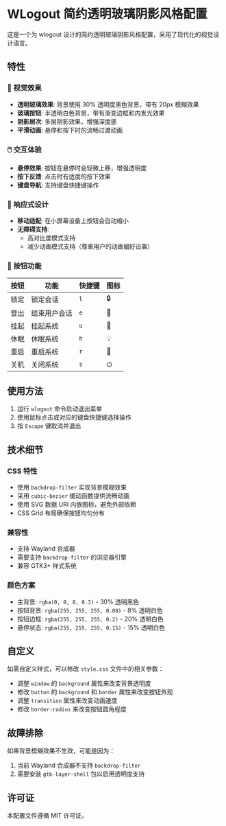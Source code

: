 # WLogout 简约透明玻璃阴影风格配置

这是一个为 wlogout 设计的简约透明玻璃阴影风格配置，采用了现代化的视觉设计语言。

## 特性

### 🎨 视觉效果
- **透明玻璃效果**: 背景使用 30% 透明度黑色背景，带有 20px 模糊效果
- **玻璃按钮**: 半透明白色背景，带有渐变边框和内发光效果
- **阴影层次**: 多层阴影效果，增强深度感
- **平滑动画**: 悬停和按下时的流畅过渡动画

### 🖱️ 交互体验
- **悬停效果**: 按钮在悬停时会轻微上移，增强透明度
- **按下反馈**: 点击时有适度的按下效果
- **键盘导航**: 支持键盘快捷键操作

### 📱 响应式设计
- **移动适配**: 在小屏幕设备上按钮会自动缩小
- **无障碍支持**: 
  - 高对比度模式支持
  - 减少动画模式支持（尊重用户的动画偏好设置）

### 🎯 按钮功能
| 按钮 | 功能 | 快捷键 | 图标 |
|------|------|--------|------|
| 锁定 | 锁定会话 | `l` | 🔒 |
| 登出 | 结束用户会话 | `e` | 🚪 |
| 挂起 | 挂起系统 | `u` | 🌙 |
| 休眠 | 休眠系统 | `h` | 💡 |
| 重启 | 重启系统 | `r` | 🔄 |
| 关机 | 关闭系统 | `s` | ⏻ |

## 使用方法

1. 运行 `wlogout` 命令启动退出菜单
2. 使用鼠标点击或对应的键盘快捷键选择操作
3. 按 `Escape` 键取消并退出

## 技术细节

### CSS 特性
- 使用 `backdrop-filter` 实现背景模糊效果
- 采用 `cubic-bezier` 缓动函数提供流畅动画
- 使用 SVG 数据 URI 内嵌图标，避免外部依赖
- CSS Grid 布局确保按钮均匀分布

### 兼容性
- 支持 Wayland 合成器
- 需要支持 `backdrop-filter` 的浏览器引擎
- 兼容 GTK3+ 样式系统

### 颜色方案
- 主背景: `rgba(0, 0, 0, 0.3)` - 30% 透明黑色
- 按钮背景: `rgba(255, 255, 255, 0.08)` - 8% 透明白色
- 按钮边框: `rgba(255, 255, 255, 0.2)` - 20% 透明白色
- 悬停状态: `rgba(255, 255, 255, 0.15)` - 15% 透明白色

## 自定义

如需自定义样式，可以修改 `style.css` 文件中的相关参数：

- 调整 `window` 的 `background` 属性来改变背景透明度
- 修改 `button` 的 `background` 和 `border` 属性来改变按钮外观  
- 调整 `transition` 属性来改变动画速度
- 修改 `border-radius` 来改变按钮圆角程度

## 故障排除

如果背景模糊效果不生效，可能是因为：
1. 当前 Wayland 合成器不支持 `backdrop-filter`
2. 需要安装 `gtk-layer-shell` 包以启用透明度支持

## 许可证

本配置文件遵循 MIT 许可证。
